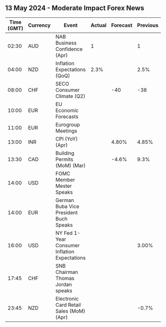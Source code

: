 ## 13 May 2024 - Moderate Impact Forex News

| Time (GMT) | Currency | Event | Actual | Forecast | Previous |
|------|----------|-------|--------|----------|----------|
| 02:30 | AUD | NAB Business Confidence (Apr) | 1 |  | 1 |
| 04:00 | NZD | Inflation Expectations (QoQ) | 2.3% |  | 2.5% |
| 08:00 | CHF | SECO Consumer Climate (Q2) |  | -40 | -38 |
| 10:00 | EUR | EU Economic Forecasts |  |  |  |
| 11:00 | EUR | Eurogroup Meetings |  |  |  |
| 13:00 | INR | CPI (YoY) (Apr) |  | 4.80% | 4.85% |
| 13:30 | CAD | Building Permits (MoM) (Mar) |  | -4.6% | 9.3% |
| 14:00 | USD | FOMC Member Mester Speaks |  |  |  |
| 14:00 | EUR | German Buba Vice President Buch Speaks |  |  |  |
| 16:00 | USD | NY Fed 1-Year Consumer Inflation Expectations |  |  | 3.00% |
| 17:45 | CHF | SNB Chairman Thomas Jordan speaks |  |  |  |
| 23:45 | NZD | Electronic Card Retail Sales (MoM) (Apr) |  |  | -0.7% |
